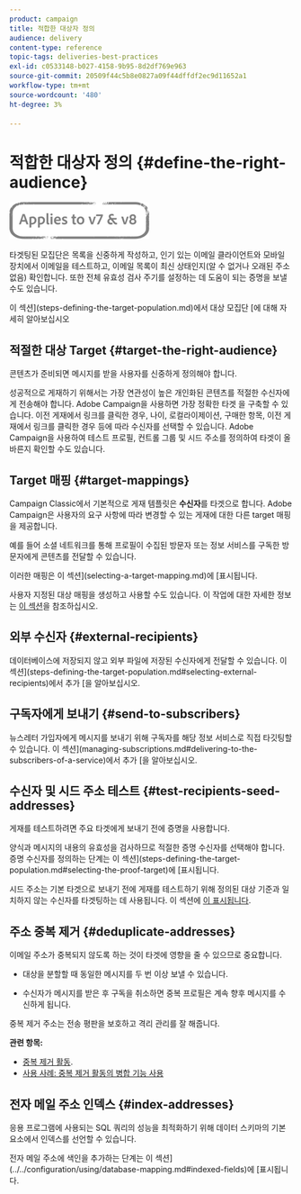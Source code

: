 ```yaml
---
product: campaign
title: 적합한 대상자 정의
audience: delivery
content-type: reference
topic-tags: deliveries-best-practices
exl-id: c0533148-b027-4158-9b95-8d2df769e963
source-git-commit: 20509f44c5b8e0827a09f44dffdf2ec9d11652a1
workflow-type: tm+mt
source-wordcount: '480'
ht-degree: 3%

---
```


# 적합한 대상자 정의 {#define-the-right-audience}

![](../../assets/common.svg)

타겟팅된 모집단은 목록을 신중하게 작성하고, 인기 있는 이메일 클라이언트와 모바일 장치에서 이메일을 테스트하고, 이메일 목록이 최신 상태인지(알 수 없거나 오래된 주소 없음) 확인합니다. 또한 전체 유효성 검사 주기를 설정하는 데 도움이 되는 증명을 보낼 수도 있습니다.

이 섹션](steps-defining-the-target-population.md)에서 대상 모집단 [에 대해 자세히 알아보십시오

## 적절한 대상 Target {#target-the-right-audience}

콘텐츠가 준비되면 메시지를 받을 사용자를 신중하게 정의해야 합니다.

성공적으로 게재하기 위해서는 가장 연관성이 높은 개인화된 콘텐츠를 적절한 수신자에게 전송해야 합니다. Adobe Campaign을 사용하면 가장 정확한 타겟 을 구축할 수 있습니다. 이전 게재에서 링크를 클릭한 경우, 나이, 로컬라이제이션, 구매한 항목, 이전 게재에서 링크를 클릭한 경우 등에 따라 수신자를 선택할 수 있습니다. Adobe Campaign을 사용하여 테스트 프로필, 컨트롤 그룹 및 시드 주소를 정의하여 타겟이 올바른지 확인할 수도 있습니다.

## Target 매핑 {#target-mappings}

Campaign Classic에서 기본적으로 게재 템플릿은 **수신자**&#x200B;를 타겟으로 합니다. Adobe Campaign은 사용자의 요구 사항에 따라 변경할 수 있는 게재에 대한 다른 target 매핑을 제공합니다.

예를 들어 소셜 네트워크를 통해 프로필이 수집된 방문자 또는 정보 서비스를 구독한 방문자에게 콘텐츠를 전달할 수 있습니다.

이러한 매핑은 이 섹션](selecting-a-target-mapping.md)에 [표시됩니다.

사용자 지정된 대상 매핑을 생성하고 사용할 수도 있습니다. 이 작업에 대한 자세한 정보는 [이 섹션](../../configuration/using/target-mapping.md)을 참조하십시오.

## 외부 수신자 {#external-recipients}

데이터베이스에 저장되지 않고 외부 파일에 저장된 수신자에게 전달할 수 있습니다. 이 섹션](steps-defining-the-target-population.md#selecting-external-recipients)에서 추가 [을 알아보십시오.

## 구독자에게 보내기 {#send-to-subscribers}

뉴스레터 가입자에게 메시지를 보내기 위해 구독자를 해당 정보 서비스로 직접 타깃팅할 수 있습니다. 이 섹션](managing-subscriptions.md#delivering-to-the-subscribers-of-a-service)에서 추가 [을 알아보십시오.


## 수신자 및 시드 주소 테스트 {#test-recipients-seed-addresses}

게재를 테스트하려면 주요 타겟에게 보내기 전에 증명을 사용합니다.

양식과 메시지의 내용의 유효성을 검사하므로 적절한 증명 수신자를 선택해야 합니다. 증명 수신자를 정의하는 단계는 이 섹션](steps-defining-the-target-population.md#selecting-the-proof-target)에 [표시됩니다.

시드 주소는 기본 타겟으로 보내기 전에 게재를 테스트하기 위해 정의된 대상 기준과 일치하지 않는 수신자를 타겟팅하는 데 사용됩니다. 이 섹션에 [이 표시됩니다](about-seed-addresses.md).

## 주소 중복 제거 {#deduplicate-addresses}

이메일 주소가 중복되지 않도록 하는 것이 타겟에 영향을 줄 수 있으므로 중요합니다.

* 대상을 분할할 때 동일한 메시지를 두 번 이상 보낼 수 있습니다.

* 수신자가 메시지를 받은 후 구독을 취소하면 중복 프로필은 계속 향후 메시지를 수신하게 됩니다.

중복 제거 주소는 전송 평판을 보호하고 격리 관리를 잘 해줍니다.

**관련 항목:**

* [중복 제거 활동](../../workflow/using/deduplication.md).
* [사용 사례: 중복 제거 활동의 병합 기능 사용](../../workflow/using/deduplication-merge.md)

## 전자 메일 주소 인덱스 {#index-addresses}

응용 프로그램에 사용되는 SQL 쿼리의 성능을 최적화하기 위해 데이터 스키마의 기본 요소에서 인덱스를 선언할 수 있습니다.

전자 메일 주소에 색인을 추가하는 단계는 이 섹션](../../configuration/using/database-mapping.md#indexed-fields)에 [표시됩니다.
